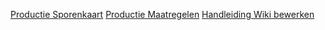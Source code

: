 [Productie Sporenkaart](productie/sporenkaart.md)
[Productie Maatregelen](productie/maatregelen.md)
[Handleiding Wiki bewerken](handleiding.md)
